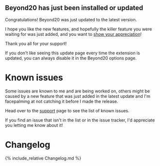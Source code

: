 ## Beyond20 has just been installed or updated

Congratulations! Beyond20 was just updated to the latest version.

I hope you like the new features, and hopefully the killer feature you were waiting for was just added, and you want to [show your appreciation](https://paypal.me/KaKaRoTo)!

Thank you all for your support!

If you don't like seeing this update page every time the extension is updated, you can always disable it in the Beyond20 options page.

# Known issues

Some issues are known to me and are being worked on, others might be caused by a new feature that was just added in the latest update and I'm facepalming at not catching it before I made the release. 

Head over to the [support](support) page to see the list of known issues.

If you find an issue that isn't in the list or in the issue tracker, I'd appreciate you letting me know about it!

# Changelog

{% include_relative Changelog.md %}
